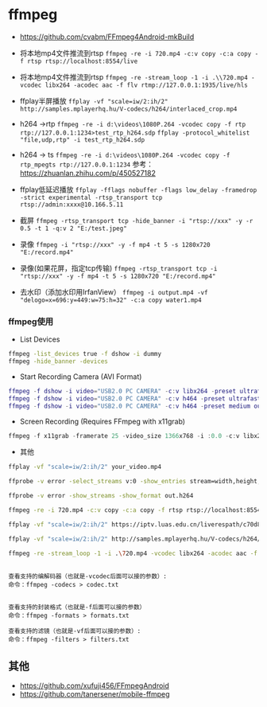 # ffmpeg

- https://github.com/cvabm/FFmpeg4Android-mkBuild

- 将本地mp4文件推流到rtsp
`ffmpeg -re -i 720.mp4 -c:v copy -c:a copy -f rtsp rtsp://localhost:8554/live`
- 将本地mp4文件推流到rtsp
`ffmpeg -re -stream_loop -1 -i .\\720.mp4 -vcodec libx264 -acodec aac -f flv rtmp://127.0.0.1:1935/live/hls`
- ffplay半屏播放
`ffplay -vf "scale=iw/2:ih/2" http://samples.mplayerhq.hu/V-codecs/h264/interlaced_crop.mp4`
- h264 ->rtp
`ffmpeg -re -i d:\videos\1080P.264 -vcodec copy -f rtp rtp://127.0.0.1:1234>test_rtp_h264.sdp`
`ffplay -protocol_whitelist "file,udp,rtp" -i test_rtp_h264.sdp`
- h264 -> ts
`ffmpeg -re -i d:\videos\1080P.264 -vcodec copy -f rtp_mpegts rtp://127.0.0.1:1234`
参考：https://zhuanlan.zhihu.com/p/450527182
- ffplay低延迟播放
`ffplay -fflags nobuffer -flags low_delay -framedrop -strict experimental -rtsp_transport tcp rtsp://admin:xxxx@10.166.5.11`
- 截屏
`ffmpeg -rtsp_transport tcp -hide_banner -i "rtsp://xxx" -y -r 0.5 -t 1 -q:v 2 "E:/test.jpeg"`
- 录像
`ffmpeg -i "rtsp://xxx" -y -f mp4 -t 5 -s 1280x720 "E:/record.mp4"`
- 录像(如果花屏，指定tcp传输)
`ffmpeg -rtsp_transport tcp -i "rtsp://xxx" -y -f mp4 -t 5 -s 1280x720 "E:/record.mp4"`
- 去水印（添加水印用IrfanView）
`ffmpeg -i output.mp4 -vf "delogo=x=696:y=449:w=75:h=32" -c:a copy water1.mp4`

### ffmpeg使用

* List Devices

```bash
ffmpeg -list_devices true -f dshow -i dummy
ffmpeg -hide_banner -devices
```

* Start Recording Camera (AVI Format)

```lua
ffmpeg -f dshow -i video="USB2.0 PC CAMERA" -c:v libx264 -preset ultrafast -qp 0 output.avi
ffmpeg -f dshow -i video="USB2.0 PC CAMERA" -c:v h464 -preset ultrafast -qp 0 output.avi
ffmpeg -f dshow -i video="USB2.0 PC CAMERA" -c:v h464 -preset medium output.avi
```

* Screen Recording (Requires FFmpeg with x11grab)

```csharp
ffmpeg -f x11grab -framerate 25 -video_size 1366x768 -i :0.0 -c:v libx264 -preset ultrafast out.mp4 ffmpeg -f x11grab -framerate 25 -video_size 1366x768 -i :0.0 -c:v libx264 -preset ultrafast out.mp4
```

* 其他

```bash
ffplay -vf "scale=iw/2:ih/2" your_video.mp4

ffprobe -v error -select_streams v:0 -show_entries stream=width,height,codec_name,bit_rate,duration your_h264_file.mp4 

ffprobe -v error -show_streams -show_format out.h264

ffmpeg -re -i 720.mp4 -c:v copy -c:a copy -f rtsp rtsp://localhost:8554/live

ffplay -vf "scale=iw/2:ih/2" https://iptv.luas.edu.cn/liverespath/c70d81eefb04fef7777c2a5aab4ddc9459ce4246/0baa43f537-0-0-5bc4eda6a2031a1140906b86d867a79e/index.m3u8

ffplay -vf "scale=iw/2:ih/2" http://samples.mplayerhq.hu/V-codecs/h264/interlaced_crop.mp4

ffmpeg -re -stream_loop -1 -i .\720.mp4 -vcodec libx264 -acodec aac -f flv  rtmp://127.0.0.1:1935/live/hls              
            
```
```
查看支持的编解码器（也就是-vcodec后面可以接的参数）:
命令：ffmpeg -codecs > codec.txt


查看支持的封装格式（也就是-f后面可以接的参数）
命令：ffmpeg -formats > formats.txt

查看支持的滤镜（也就是-vf后面可以接的参数）:
命令：ffmpeg -filters > filters.txt
```

## 其他
- https://github.com/xufuji456/FFmpegAndroid
- https://github.com/tanersener/mobile-ffmpeg
